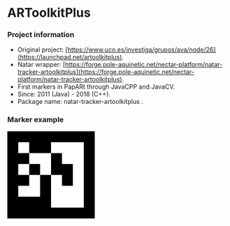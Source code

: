 # ARToolkitPlus

### Project information

* Original project: [https://www.uco.es/investiga/grupos/ava/node/26](https://launchpad.net/artoolkitplus).
* Natar wrapper: [https://forge.pole-aquinetic.net/nectar-platform/natar-tracker-artoolkitplus](https://forge.pole-aquinetic.net/nectar-platform/natar-tracker-artoolkitplus).
* First markers in PapARt through JavaCPP and JavaCV.
* Since: 2011 \(Java\) - 2018 \(C++\).
* Package name: natar-tracker-artoolkitplus .

### Marker example



![Example on an ARToolkit Marker](../../.gitbook/assets/image%20%288%29.png)

